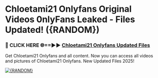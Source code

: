 # Chloetami21 Onlyfans Original Videos 0nlyFans Leaked - Files Updated! ({RANDOM})

<h3>🔴 CLICK HERE 🌐==►► <a href="https://betterlinks.top/A2PfLJ" rel="nofollow">Chloetami21 Onlyfans Updated Files</a></h3>

Get Chloetami21 Onlyfans and all content. Now you can access all videos and pictures of Chloetami21 Onlyfans. New Updated Files 2025!

[![{RANDOM}](https://i.imgur.com/ppqm5kG.gif)](https://betterlinks.top/A2PfLJ)
